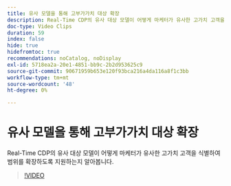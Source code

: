```yaml
---
title: 유사 모델을 통해 고부가가치 대상 확장
description: Real-Time CDP의 유사 대상 모델이 어떻게 마케터가 유사한 고가치 고객을 식별하여 범위를 확장하도록 지원하는지 알아봅니다.
doc-type: Video Clips
duration: 59
index: false
hide: true
hidefromtoc: true
recommendations: noCatalog, noDisplay
exl-id: 5718ea2a-20e1-4851-bb9c-2b2d953625c9
source-git-commit: 90671959b653e120f93bca216a4da116a8f1c3bb
workflow-type: tm+mt
source-wordcount: '48'
ht-degree: 0%

---
```


# 유사 모델을 통해 고부가가치 대상 확장

Real-Time CDP의 유사 대상 모델이 어떻게 마케터가 유사한 고가치 고객을 식별하여 범위를 확장하도록 지원하는지 알아봅니다.

<!-- 82_OS512_3442427_58_expanding-highvalue-audiences-with-lookalike-models -->
>[!VIDEO](https://video.tv.adobe.com/v/3458190/?learn=on&enablevpops=true)
